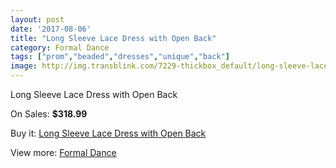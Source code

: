```yaml
---
layout: post
date: '2017-08-06'
title: "Long Sleeve Lace Dress with Open Back"
category: Formal Dance
tags: ["prom","beaded","dresses","unique","back"]
image: http://img.transblink.com/7229-thickbox_default/long-sleeve-lace-dress-with-open-back.jpg
---
```

Long Sleeve Lace Dress with Open Back

On Sales: **$318.99**
<a href="https://www.transblink.com/en/formal-dance/2332-long-sleeve-lace-dress-with-open-back.html"><amp-img layout="responsive" width="600" height="600" src="//img.transblink.com/7229-thickbox_default/long-sleeve-lace-dress-with-open-back.jpg" alt="Long Sleeve Lace Dress with Open Back 0" /></a>
<a href="https://www.transblink.com/en/formal-dance/2332-long-sleeve-lace-dress-with-open-back.html"><amp-img layout="responsive" width="600" height="600" src="//img.transblink.com/7231-thickbox_default/long-sleeve-lace-dress-with-open-back.jpg" alt="Long Sleeve Lace Dress with Open Back 1" /></a>
<a href="https://www.transblink.com/en/formal-dance/2332-long-sleeve-lace-dress-with-open-back.html"><amp-img layout="responsive" width="600" height="600" src="//img.transblink.com/7230-thickbox_default/long-sleeve-lace-dress-with-open-back.jpg" alt="Long Sleeve Lace Dress with Open Back 2" /></a>

Buy it: [Long Sleeve Lace Dress with Open Back](https://www.transblink.com/en/formal-dance/2332-long-sleeve-lace-dress-with-open-back.html "Long Sleeve Lace Dress with Open Back")

View more: [Formal Dance](https://www.transblink.com/en/6-formal-dance "Formal Dance")